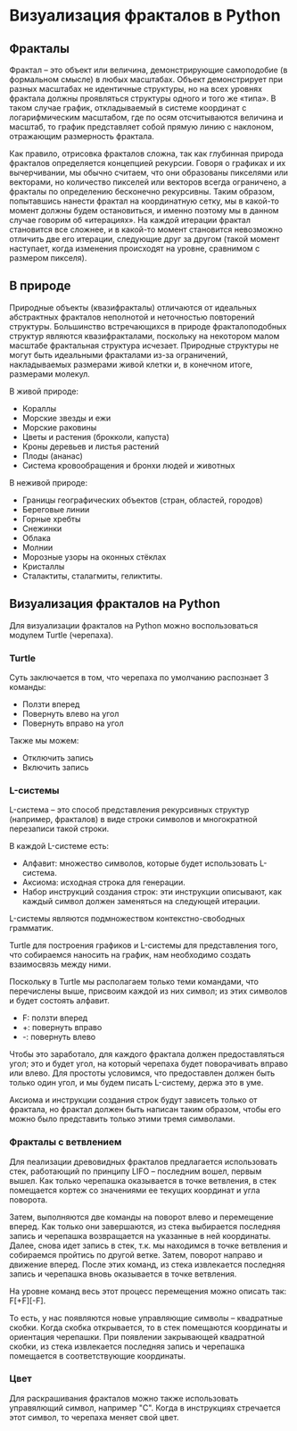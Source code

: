 # Визуализация фракталов в Python
## Фракталы
Фрактал – это объект или величина, демонстрирующие самоподобие (в формальном смысле) в любых масштабах. Объект демонстрирует при разных масштабах не идентичные структуры, но на всех уровнях фрактала должны проявляться структуры одного и того же «типа». В таком случае график, откладываемый в системе координат с логарифмическим масштабом, где по осям отсчитываются величина и масштаб, то график представляет собой прямую линию с наклоном, отражающим размерность фрактала.

Как правило, отрисовка фракталов сложна, так как глубинная природа фракталов определяется концепцией рекурсии. Говоря о графиках и их вычерчивании, мы обычно считаем, что они образованы пикселями или векторами, но количество пикселей или векторов всегда ограничено, а фракталы по определению бесконечно рекурсивны. Таким образом, попытавшись нанести фрактал на координатную сетку, мы в какой-то момент должны будем остановиться, и именно поэтому мы в данном случае говорим об «итерациях». На каждой итерации фрактал становится все сложнее, и в какой-то момент становится невозможно отличить две его итерации, следующие друг за другом (такой момент наступает, когда изменения происходят на уровне, сравнимом с размером пикселя).

## В природе
Природные объекты (квазифракталы) отличаются от идеальных абстрактных фракталов неполнотой и неточностью повторений структуры. Большинство встречающихся в природе фракталоподобных структур являются квазифракталами, поскольку на некотором малом масштабе фрактальная структура исчезает. Природные структуры не могут быть идеальными фракталами из-за ограничений, накладываемых размерами живой клетки и, в конечном итоге, размерами молекул.

В живой природе:
*	Кораллы
*	Морские звезды и ежи
*	Морские раковины
*	Цветы и растения (брокколи, капуста)
*	Кроны деревьев и листья растений
*	Плоды (ананас)
*	Система кровообращения и бронхи людей и животных

В неживой природе:
*	Границы географических объектов (стран, областей, городов)
*	Береговые линии
*	Горные хребты
*	Снежинки
*	Облака
*	Молнии
*	Морозные узоры на оконных стёклах
*	Кристаллы
*	Сталактиты, сталагмиты, геликтиты.
## Визуализация фракталов на Python
Для визуализации фракталов на Python можно воспользоваться модулем Turtle (черепаха).
### Turtle
Суть заключается в том, что черепаха по умолчанию распознает 3 команды:
*	Ползти вперед
*	Повернуть влево на угол
*	Повернуть вправо на угол

Также мы можем:
*	Отключить запись
*	Включить запись

### L-системы
L-система – это способ представления рекурсивных структур (например, фракталов) в виде строки символов и многократной перезаписи такой строки. 

В каждой L-системе есть:
* Алфавит: множество символов, которые будет использовать L-система.
* Аксиома: исходная строка для генерации.
* Набор инструкций создания строк: эти инструкции описывают, как каждый символ должен заменяться на следующей итерации.

L-системы являются подмножеством контекстно-свободных грамматик.

Turtle для построения графиков и L-системы для представления того, что собираемся наносить на график, нам необходимо создать взаимосвязь между ними.

Поскольку в Turtle мы располагаем только теми командами, что перечислены выше, присвоим каждой из них символ; из этих символов и будет состоять алфавит.
* F: ползти вперед
* +: повернуть вправо
* -: повернуть влево

Чтобы это заработало, для каждого фрактала должен предоставляться угол; это и будет угол, на который черепаха будет поворачивать вправо или влево. Для простоты условимся, что предоставлен должен быть только один угол, и мы будем писать L-систему, держа это в уме.

Аксиома и инструкции создания строк будут зависеть только от фрактала, но фрактал должен быть написан таким образом, чтобы его можно было представить только этими тремя символами.

### Фракталы с ветвлением
Для пеализации древовидных фракталов предлагается использовать стек, работающий по принципу LIFO – последним вошел, первым вышел. Как только черепашка оказывается в точке ветвления, в стек помещается кортеж со значениями ее текущих координат и угла поворота.

Затем, выполняются две команды на поворот влево и перемещение вперед. Как только они завершаются, из стека выбирается последняя запись и черепашка возвращается на указанные в ней координаты. Далее, снова идет запись в стек, т.к. мы находимся в точке ветвления и собираемся пройтись по другой ветке. Затем, поворот направо и движение вперед. После этих команд, из стека извлекается последняя запись и черепашка вновь оказывается в точке ветвления.

На уровне команд весь этот процесс перемещения можно описать так: F[+F][-F].

То есть, у нас появляются новые управляющие символы – квадратные скобки. Когда скобка открывается, то в стек помещаются координаты и ориентация черепашки. При появлении закрывающей квадратной скобки, из стека извлекается последняя запись и черепашка помещается в соответствующие координаты.

### Цвет
Для раскрашивания фракталов можно также использовать управялющий символ, например "С". Когда в инструкциях стречается этот символ, то черепаха меняет свой цвет.